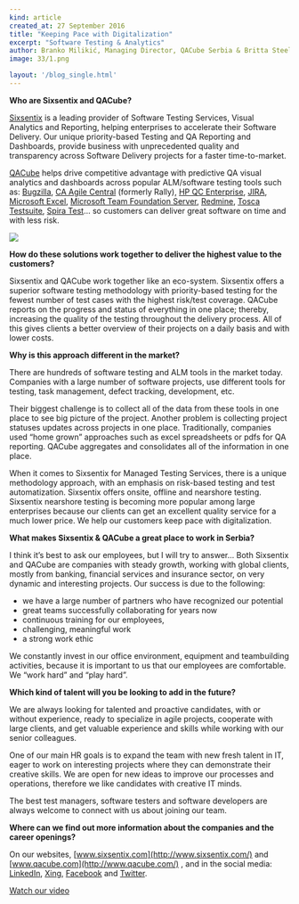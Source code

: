 ```yaml
---
kind: article
created_at: 27 September 2016
title: "Keeping Pace with Digitalization"
excerpt: "Software Testing & Analytics"
author: Branko Milikić, Managing Director, QACube Serbia & Britta Steele, Chief Marketing Officer, QACube
image: 33/1.png

layout: '/blog_single.html'
---
```


**Who are Sixsentix and QACube?**

[Sixsentix]() is a leading provider of Software Testing Services, Visual Analytics and Reporting, helping enterprises to accelerate their Software Delivery. Our unique priority-based Testing and QA Reporting and Dashboards, provide business with unprecedented quality and transparency across Software Delivery projects for a faster time-to-market. 

[QACube]() helps drive competitive advantage with predictive QA visual analytics and dashboards across popular ALM/software testing tools such as: [Bugzilla](https://www.bugzilla.org/), [CA Agile Central](http://www.ca.com/us/products/ca-agile-central.html) (formerly Rally), [HP QC Enterprise](http://www8.hp.com/rs/sr/software-solutions/quality-center-quality-management/), [JIRA](https://www.atlassian.com/software/jira), [Microsoft Excel](https://products.office.com/en-us/excel), [Microsoft Team Foundation Server](https://www.visualstudio.com/en-us/products/tfs-overview-vs.aspx), [Redmine](http://www.redmine.org/), [Tosca Testsuite](http://www.tricentis.com/tricentis-tosca-testsuite/), [Spira Test](https://www.inflectra.com/SpiraTest/)... so customers can deliver great software on time and with less risk. 

![](../33/2.jpg)

**How do these solutions work together to deliver the highest value to the customers?**


Sixsentix and QACube work together like an eco-system. Sixsentix offers a superior software testing methodology with priority-based testing for the fewest number of test cases with the highest risk/test coverage.  QACube reports on the progress and status of everything in one place; thereby, increasing the quality of the testing throughout the delivery process. All of this gives clients a better overview of their projects on a daily basis and with lower costs. 

**Why is this approach different in the market?**

There are hundreds of software testing and ALM tools in the market today. Companies with a large number of software projects, use different tools for testing, task management, defect tracking, development, etc. 

Their biggest challenge is to collect all of the data from these tools in one place to see big picture of the project. Another problem is collecting project statuses updates across projects in one place. Traditionally, companies used “home grown” approaches such as excel spreadsheets or pdfs for QA reporting. QACube aggregates and consolidates all of the information in one place.

When it comes to Sixsentix for Managed Testing Services, there is a unique methodology approach, with an emphasis on risk-based testing and test automatization. Sixsentix offers onsite, offline and nearshore testing. Sixsentix nearshore testing is becoming more popular among large enterprises because our clients can get an excellent quality service for a much lower price.  We help our customers keep pace with digitalization.

**What makes Sixsentix & QACube a great place to work in Serbia?**

I think it’s best to ask our employees, but I will try to answer... Both Sixsentix and QACube are companies with steady growth, working with global clients, mostly from banking, financial services and insurance sector, on very dynamic and interesting projects. Our success is due to the following:

<ul>
	<li>we have a large number of partners who have recognized our potential</li>
 	<li>great teams successfully collaborating for years now</li>
 	<li> continuous training for our employees,</li>
 	<li>challenging, meaningful work</li>
 	<li>a strong work ethic</li>
</ul>
 

We constantly invest in our office environment, equipment and teambuilding activities, because it is important to us that our employees are comfortable.  We “work hard” and “play hard”.  

**Which kind of talent will you be looking to add in the future?**

We are always looking for talented and proactive candidates, with or without experience, ready to specialize in agile projects, cooperate with large clients, and get valuable experience and skills while working with our senior colleagues. 

One of our main HR goals is to expand the team with new fresh talent in IT, eager to work on interesting projects where they can demonstrate their creative skills. We are open for new ideas to improve our processes and operations, therefore we like candidates with creative IT minds. 

The best test managers, software testers and software developers are always welcome to connect with us about joining our team. 

**Where can we find out more information about the companies and the career openings?**

On our websites, [www.sixsentix.com](http://www.sixsentix.com/) and [www.qacube.com](http://www.qacube.com/) , and in the social media:
[LinkedIn](https://www.linkedin.com/company/qacube/), [Xing](https://www.xing.com/companies/qacube), [Facebook](https://www.facebook.com/qacube) and [Twitter](https://twitter.com/QACube). 

[Watch our video](https://www.youtube.com/watch?v=_KQ2epcxawQ&feature=youtu.be) 
